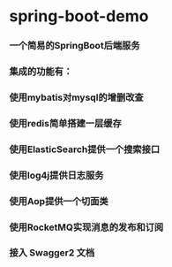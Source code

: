 # spring-boot-demo
### 一个简易的SpringBoot后端服务
### 集成的功能有：
### 使用mybatis对mysql的增删改查
### 使用redis简单搭建一层缓存
### 使用ElasticSearch提供一个搜索接口
### 使用log4j提供日志服务
### 使用Aop提供一个切面类
### 使用RocketMQ实现消息的发布和订阅
### 接入 Swagger2 文档